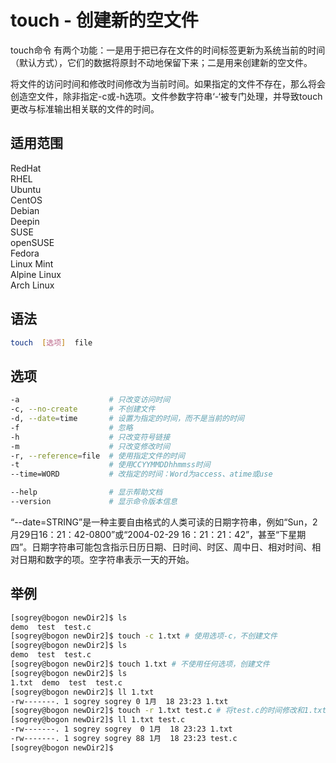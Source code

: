 # touch - 创建新的空文件

touch命令 有两个功能：一是用于把已存在文件的时间标签更新为系统当前的时间（默认方式），它们的数据将原封不动地保留下来；二是用来创建新的空文件。

将文件的访问时间和修改时间修改为当前时间。如果指定的文件不存在，那么将会创造空文件，除非指定-c或-h选项。文件参数字符串‘-‘被专门处理，并导致touch更改与标准输出相关联的文件的时间。

## 适用范围

<!-- <div class="svg linux">Linux</div> -->
<div class="svg redhat">RedHat</div>
<div class="svg rhel">RHEL</div>
<div class="svg ubuntu">Ubuntu</div>
<div class="svg centos">CentOS</div>
<div class="svg debian">Debian</div>
<div class="svg deepin">Deepin</div>
<div class="svg suse">SUSE</div>
<div class="svg opensuse">openSUSE</div>
<div class="svg fedora">Fedora</div>
<div class="svg linuxmint">Linux Mint</div>
<!-- <div class="svg mxlinux">MX Linux</div> -->
<div class="svg alpinelinux">Alpine Linux</div>
<div class="svg archlinux">Arch Linux</div>

## 语法

``` bash
touch  [选项]  file
```

## 选项

``` bash
-a                    # 只改变访问时间
-c, --no-create       # 不创建文件
-d, --date=time       # 设置为指定的时间，而不是当前的时间
-f                    # 忽略 
-h                    # 只改变符号链接
-m                    # 只改变修改时间
-r, --reference=file  # 使用指定文件的时间
-t                    # 使用CCYYMMDDhhmmss时间
--time=WORD           # 改指定的时间：Word为access、atime或use

--help                # 显示帮助文档
--version             # 显示命令版本信息
```

“--date=STRING”是一种主要自由格式的人类可读的日期字符串，例如“Sun，2月29日16：21：42-0800”或“2004-02-29 16：21：21：42”，甚至“下星期四”。日期字符串可能包含指示日历日期、日时间、时区、周中日、相对时间、相对日期和数字的项。空字符串表示一天的开始。


## 举例

``` bash
[sogrey@bogon newDir2]$ ls
demo  test  test.c
[sogrey@bogon newDir2]$ touch -c 1.txt # 使用选项-c，不创建文件
[sogrey@bogon newDir2]$ ls
demo  test  test.c
[sogrey@bogon newDir2]$ touch 1.txt # 不使用任何选项，创建文件
[sogrey@bogon newDir2]$ ls
1.txt  demo  test  test.c
[sogrey@bogon newDir2]$ ll 1.txt
-rw-------. 1 sogrey sogrey 0 1月  18 23:23 1.txt
[sogrey@bogon newDir2]$ touch -r 1.txt test.c # 将test.c的时间修改和1.txt一样
[sogrey@bogon newDir2]$ ll 1.txt test.c
-rw-------. 1 sogrey sogrey  0 1月  18 23:23 1.txt
-rw-------. 1 sogrey sogrey 88 1月  18 23:23 test.c
[sogrey@bogon newDir2]$ 
```
